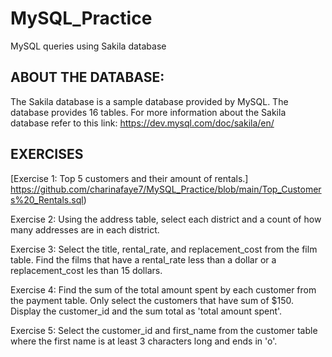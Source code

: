 # MySQL_Practice
MySQL queries using Sakila database 

## ABOUT THE DATABASE:
The Sakila database is a sample database provided by MySQL. The database provides 16 tables.
For more information about the Sakila database refer to this link: https://dev.mysql.com/doc/sakila/en/ 

## EXERCISES

[Exercise 1: Top 5 customers and their amount of rentals.] https://github.com/charinafaye7/MySQL_Practice/blob/main/Top_Customers%20_Rentals.sql)

Exercise 2: Using the address table, select each district and a count of how many addresses are in each district. 

Exercise 3: Select the title, rental_rate, and replacement_cost from the film table. Find the films that have a rental_rate less than a dollar or a replacement_cost les than 15 dollars.

Exercise 4: Find the sum of the total amount spent by each customer from the payment table. Only select the customers that have sum of $150. Display the customer_id and the sum total as 'total amount spent'.

Exercise 5: Select the customer_id and first_name from the customer table where the first name is at least 3 characters long and ends in 'o'.
